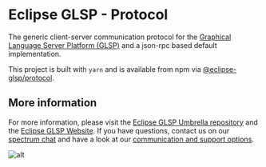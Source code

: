 # Eclipse GLSP - Protocol

The generic client-server communication protocol for the [Graphical Language Server Platform (GLSP)](https://github.com/eclipse-glsp/glsp) and a json-rpc based default implementation.

This project is built with `yarn` and is available from npm via [@eclipse-glsp/protocol](https://www.npmjs.com/package/@eclipse-glsp/protocol).

## More information

For more information, please visit the [Eclipse GLSP Umbrella repository](https://github.com/eclipse-glsp/glsp) and the [Eclipse GLSP Website](https://www.eclipse.org/glsp/).
If you have questions, contact us on our [spectrum chat](https://spectrum.chat/glsp/) and have a look at our [communication and support options](https://www.eclipse.org/glsp/contact/).

![alt](https://www.eclipse.org/glsp/images/diagramanimated.gif)
